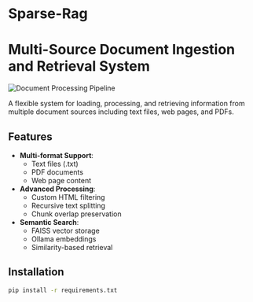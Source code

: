 # Sparse-Rag

# Multi-Source Document Ingestion and Retrieval System

![Document Processing Pipeline](https://via.placeholder.com/800x400?text=Document+Processing+Pipeline)

A flexible system for loading, processing, and retrieving information from multiple document sources including text files, web pages, and PDFs.

## Features

- **Multi-format Support**:
  - Text files (.txt)
  - PDF documents
  - Web page content
- **Advanced Processing**:
  - Custom HTML filtering
  - Recursive text splitting
  - Chunk overlap preservation
- **Semantic Search**:
  - FAISS vector storage
  - Ollama embeddings
  - Similarity-based retrieval

## Installation

```bash
pip install -r requirements.txt

